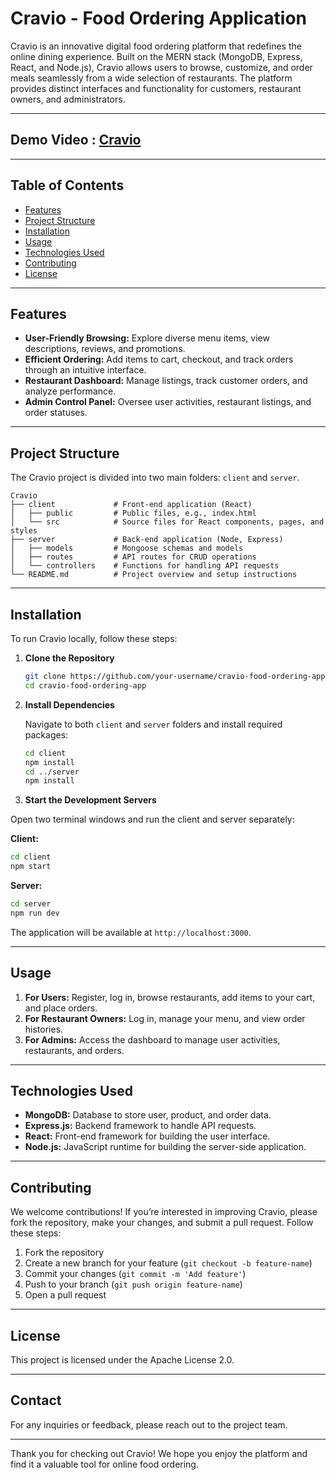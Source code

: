 # Cravio - Food Ordering Application

Cravio is an innovative digital food ordering platform that redefines the online dining experience. Built on the MERN stack (MongoDB, Express, React, and Node.js), Cravio allows users to browse, customize, and order meals seamlessly from a wide selection of restaurants. The platform provides distinct interfaces and functionality for customers, restaurant owners, and administrators.

---

## Demo Video : [Cravio](https://youtu.be/GvlIGt_6nWg)

---

## Table of Contents
- [Features](#features)
- [Project Structure](#project-structure)
- [Installation](#installation)
- [Usage](#usage)
- [Technologies Used](#technologies-used)
- [Contributing](#contributing)
- [License](#license)

---

## Features
- **User-Friendly Browsing:** Explore diverse menu items, view descriptions, reviews, and promotions.
- **Efficient Ordering:** Add items to cart, checkout, and track orders through an intuitive interface.
- **Restaurant Dashboard:** Manage listings, track customer orders, and analyze performance.
- **Admin Control Panel:** Oversee user activities, restaurant listings, and order statuses.

---

## Project Structure
The Cravio project is divided into two main folders: `client` and `server`.

```
Cravio
├── client             # Front-end application (React)
│   ├── public         # Public files, e.g., index.html
│   └── src            # Source files for React components, pages, and styles
├── server             # Back-end application (Node, Express)
│   ├── models         # Mongoose schemas and models
│   ├── routes         # API routes for CRUD operations
│   └── controllers    # Functions for handling API requests
└── README.md          # Project overview and setup instructions
```

---

## Installation
To run Cravio locally, follow these steps:

1. **Clone the Repository**
   ```bash
   git clone https://github.com/your-username/cravio-food-ordering-app.git
   cd cravio-food-ordering-app
   ```

2. **Install Dependencies**

   Navigate to both `client` and `server` folders and install required packages:

   ```bash
   cd client
   npm install
   cd ../server
   npm install
   ```

3.  **Start the Development Servers**

   Open two terminal windows and run the client and server separately:

   **Client:**
   ```bash
   cd client
   npm start
   ```

   **Server:**
   ```bash
   cd server
   npm run dev
   ```

   The application will be available at `http://localhost:3000`.

---

## Usage
1. **For Users:** Register, log in, browse restaurants, add items to your cart, and place orders.
2. **For Restaurant Owners:** Log in, manage your menu, and view order histories.
3. **For Admins:** Access the dashboard to manage user activities, restaurants, and orders.

---

## Technologies Used
- **MongoDB:** Database to store user, product, and order data.
- **Express.js:** Backend framework to handle API requests.
- **React:** Front-end framework for building the user interface.
- **Node.js:** JavaScript runtime for building the server-side application.

---

## Contributing
We welcome contributions! If you’re interested in improving Cravio, please fork the repository, make your changes, and submit a pull request. Follow these steps:

1. Fork the repository
2. Create a new branch for your feature (`git checkout -b feature-name`)
3. Commit your changes (`git commit -m 'Add feature'`)
4. Push to your branch (`git push origin feature-name`)
5. Open a pull request

---

## License
This project is licensed under the Apache License 2.0.

---

## Contact
For any inquiries or feedback, please reach out to the project team.

---

Thank you for checking out Cravio! We hope you enjoy the platform and find it a valuable tool for online food ordering.
```
